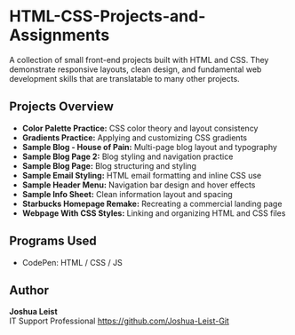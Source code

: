 # HTML-CSS-Projects-and-Assignments
A collection of small front-end projects built with HTML and CSS. They demonstrate responsive layouts, clean design, and fundamental web development skills that are translatable to many other projects.

## Projects Overview

- **Color Palette Practice:** CSS color theory and layout consistency
- **Gradients Practice:** Applying and customizing CSS gradients
- **Sample Blog - House of Pain:** Multi-page blog layout and typography
- **Sample Blog Page 2:** Blog styling and navigation practice
- **Sample Blog Page:** Blog structuring and styling
- **Sample Email Styling:** HTML email formatting and inline CSS use
- **Sample Header Menu:** Navigation bar design and hover effects
- **Sample Info Sheet:** Clean information layout and spacing
- **Starbucks Homepage Remake:** Recreating a commercial landing page
- **Webpage With CSS Styles:** Linking and organizing HTML and CSS files

## Programs Used

- CodePen: HTML / CSS / JS


## Author

**Joshua Leist**  
IT Support Professional
https://github.com/Joshua-Leist-Git
